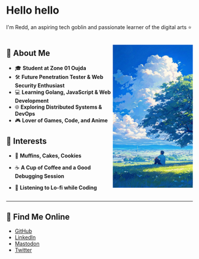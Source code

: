 # Hello hello
I'm Redd, an aspiring tech goblin and passionate learner of the digital arts ⭐

<div style="display: flex; align-items: center; justify-content: space-between;">
  <div>
    
## 🌟 About Me
- 🎓 **Student at Zone 01 Oujda**
- 🛠️ **Future Penetration Tester & Web Security Enthusiast**
- 💻 **Learning Golang, JavaScript & Web Development**
- 🌐 **Exploring Distributed Systems & DevOps**
- 🎮 **Lover of Games, Code, and Anime**

## 🍰 Interests
- 🖤 **Muffins, Cakes, Cookies**
- ☕ **A Cup of Coffee and a Good Debugging Session**
- 🎵 **Listening to Lo-fi while Coding**

  </div>
  <div>
    <img src="https://github.com/Redd255/Redd255/blob/main/ast/%EA%92%B0%F0%9D%99%B0%F0%9D%9A%92%20%F0%9D%99%B0%F0%9D%9A%9B%F0%9D%9A%9D%EA%92%B1%20Wallpaper.jpeg" alt="Redd's Graphic" width="300" />
  </div>
</div>

---

## 🔗 Find Me Online
- [GitHub](https://github.com/redd255)
- [LinkedIn](#)
- [Mastodon](#)
- [Twitter](#)

